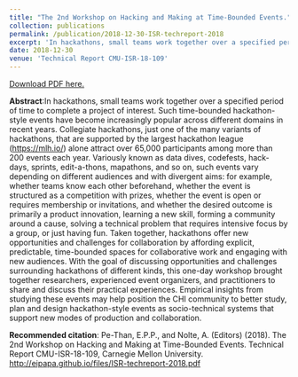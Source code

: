 ```yaml
---
title: "The 2nd Workshop on Hacking and Making at Time-Bounded Events."
collection: publications
permalink: /publication/2018-12-30-ISR-techreport-2018
excerpt: 'In hackathons, small teams work together over a specified period of time to complete a project of interest. Such time-bounded hackathon-style events have become increasingly popular across different domains in recent years. Collegiate hackathons, just one of the many variants of hackathons, that are supported by the largest hackathon league (https://mlh.io/) alone attract over 65,000 participants among more than 200 events each year. Variously known as data dives, codefests, hack-days, sprints, edit-a-thons, mapathons, and so on, such events vary depending on different audiences and with divergent aims: for example, whether teams know each other beforehand, whether the event is structured as a competition with prizes, whether the event is open or requires membership or invitations, and whether the desired outcome is primarily a product innovation, learning a new skill, forming a community around a cause, solving a technical problem that requires intensive focus by a group, or just having fun. Taken together, hackathons offer new opportunities and challenges for collaboration by affording explicit, predictable, time-bounded spaces for collaborative work and engaging with new audiences. With the goal of discussing opportunities and challenges surrounding hackathons of different kinds, this one-day workshop brought together researchers, experienced event organizers, and practitioners to share and discuss their practical experiences. Empirical insights from studying these events may help position the CHI community to better study, plan and design hackathon-style events as socio-technical systems that support new modes of production and collaboration.'
date: 2018-12-30
venue: 'Technical Report CMU-ISR-18-109'
---
```

<span style="color: red">[Download PDF here.](http://eipapa.github.io/files/ISR-techreport-2018.pdf)</span>

**Abstract**:In hackathons, small teams work together over a specified period of time to complete a project of interest. Such time-bounded hackathon-style events have become increasingly popular across different domains in recent years. Collegiate hackathons, just one of the many variants of hackathons, that are supported by the largest hackathon league (https://mlh.io/) alone attract over 65,000 participants among more than 200 events each year. Variously known as data dives, codefests, hack-days, sprints, edit-a-thons, mapathons, and so on, such events vary depending on different audiences and with divergent aims: for example, whether teams know each other beforehand, whether the event is structured as a competition with prizes, whether the event is open or requires membership or invitations, and whether the desired outcome is primarily a product innovation, learning a new skill, forming a community around a cause, solving a technical problem that requires intensive focus by a group, or just having fun. Taken together, hackathons offer new opportunities and challenges for collaboration by affording explicit, predictable, time-bounded spaces for collaborative work and engaging with new audiences. With the goal of discussing opportunities and challenges surrounding hackathons of different kinds, this one-day workshop brought together researchers, experienced event organizers, and practitioners to share and discuss their practical experiences. Empirical insights from studying these events may help position the CHI community to better study, plan and design hackathon-style events as socio-technical systems that support new modes of production and collaboration.

**Recommended citation**: Pe-Than, E.P.P., and Nolte, A. (Editors) (2018). The 2nd Workshop on Hacking and Making at Time-Bounded Events. Technical Report CMU-ISR-18-109, Carnegie Mellon University. http://eipapa.github.io/files/ISR-techreport-2018.pdf